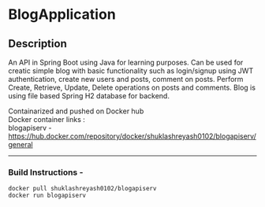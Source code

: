 # BlogApplication

## Description

An API in Spring Boot using Java for learning purposes. Can be used for creatic simple blog with basic functionality such as login/signup using JWT authentication, create new users and posts, comment on posts. Perform Create, Retrieve, Update, Delete operations on posts and comments. Blog is using file based Spring H2 database for backend.

Containarized and pushed on Docker hub  
Docker container links :   
blogapiserv - https://hub.docker.com/repository/docker/shuklashreyash0102/blogapiserv/general

---

### Build Instructions -  
```
docker pull shuklashreyash0102/blogapiserv
docker run blogapiserv
```    

